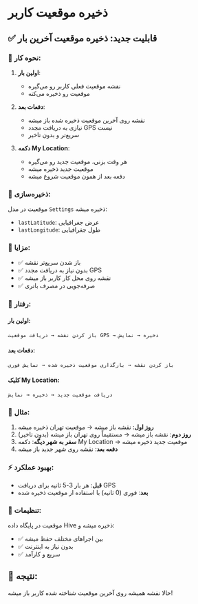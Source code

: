 # ذخیره موقعیت کاربر

## ✅ قابلیت جدید: ذخیره موقعیت آخرین بار

### 🎯 نحوه کار:

1. **اولین بار**: 
   - نقشه موقعیت فعلی کاربر رو می‌گیره
   - موقعیت رو ذخیره می‌کنه

2. **دفعات بعد**:
   - نقشه روی آخرین موقعیت ذخیره شده باز میشه
   - نیازی به دریافت مجدد GPS نیست
   - سریع‌تر و بدون تاخیر

3. **دکمه My Location**:
   - هر وقت بزنی، موقعیت جدید رو می‌گیره
   - موقعیت جدید ذخیره میشه
   - دفعه بعد از همون موقعیت شروع میشه

### 💾 ذخیره‌سازی:

موقعیت در مدل `Settings` ذخیره میشه:
- `lastLatitude`: عرض جغرافیایی
- `lastLongitude`: طول جغرافیایی

### 🎨 مزایا:

- ✅ باز شدن سریع‌تر نقشه
- ✅ بدون نیاز به دریافت مجدد GPS
- ✅ نقشه روی محل کار کاربر باز میشه
- ✅ صرفه‌جویی در مصرف باتری

### 🔄 رفتار:

#### اولین بار:
```
باز کردن نقشه → دریافت موقعیت GPS → ذخیره → نمایش
```

#### دفعات بعد:
```
باز کردن نقشه → بارگذاری موقعیت ذخیره شده → نمایش فوری
```

#### کلیک My Location:
```
دریافت موقعیت جدید → ذخیره → نمایش
```

### 📍 مثال:

1. **روز اول**: نقشه باز میشه → موقعیت تهران ذخیره میشه
2. **روز دوم**: نقشه باز میشه → مستقیماً روی تهران باز میشه (بدون تاخیر)
3. **سفر به شهر دیگه**: دکمه My Location → موقعیت جدید ذخیره میشه
4. **دفعه بعد**: نقشه روی شهر جدید باز میشه

### ⚡ بهبود عملکرد:

- **قبل**: هر بار 3-5 ثانیه برای دریافت GPS
- **بعد**: فوری (0 ثانیه) با استفاده از موقعیت ذخیره شده

### 🔧 تنظیمات:

موقعیت در پایگاه داده Hive ذخیره میشه و:
- ✅ بین اجراهای مختلف حفظ میشه
- ✅ بدون نیاز به اینترنت
- ✅ سریع و کارآمد

## 🎉 نتیجه:

حالا نقشه همیشه روی آخرین موقعیت شناخته شده کاربر باز میشه!
